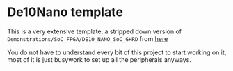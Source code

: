 # De10Nano template

This is a very extensive template, a stripped down version of `Demonstrations/SoC_FPGA/DE10_NANO_SoC_GHRD` from
[here](https://www.terasic.com.tw/cgi-bin/page/archive.pl?Language=English&CategoryNo=205&No=1046&PartNo=4)

You do not have to understand every bit of this project to start working on it, most of it is just busywork to set up all the peripherals anyways.
